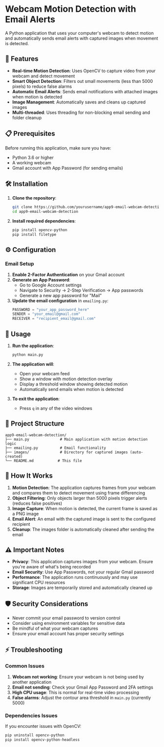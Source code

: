 # Webcam Motion Detection with Email Alerts

A Python application that uses your computer's webcam to detect motion and automatically sends email alerts with captured images when movement is detected.

## 🎯 Features

- **Real-time Motion Detection**: Uses OpenCV to capture video from your webcam and detect movement
- **Smart Object Detection**: Filters out small movements (less than 5000 pixels) to reduce false alarms
- **Automatic Email Alerts**: Sends email notifications with attached images when motion is detected
- **Image Management**: Automatically saves and cleans up captured images
- **Multi-threaded**: Uses threading for non-blocking email sending and folder cleanup

## 📋 Prerequisites

Before running this application, make sure you have:

- Python 3.6 or higher
- A working webcam
- Gmail account with App Password (for sending emails)

## 🛠️ Installation

1. **Clone the repository**:
   ```bash
   git clone https://github.com/yourusername/app9-email-webcam-detection.git
   cd app9-email-webcam-detection
   ```

2. **Install required dependencies**:
   ```bash
   pip install opencv-python
   pip install filetype
   ```

## ⚙️ Configuration

### Email Setup

1. **Enable 2-Factor Authentication** on your Gmail account
2. **Generate an App Password**:
   - Go to Google Account settings
   - Navigate to Security → 2-Step Verification → App passwords
   - Generate a new app password for "Mail"
3. **Update the email configuration** in `emailing.py`:
   ```python
   PASSWORD = "your_app_password_here"
   SENDER = "your_email@gmail.com"
   RECEIVER = "recipient_email@gmail.com"
   ```

## 🚀 Usage

1. **Run the application**:
   ```bash
   python main.py
   ```

2. **The application will**:
   - Open your webcam feed
   - Show a window with motion detection overlay
   - Display a threshold window showing detected motion
   - Automatically send emails when motion is detected

3. **To exit the application**:
   - Press `q` in any of the video windows

## 📁 Project Structure

```
app9-email-webcam-detection/
├── main.py              # Main application with motion detection logic
├── emailing.py          # Email functionality
├── images/              # Directory for captured images (auto-created)
└── README.md           # This file
```

## 🔧 How It Works

1. **Motion Detection**: The application captures frames from your webcam and compares them to detect movement using frame differencing
2. **Object Filtering**: Only objects larger than 5000 pixels trigger alerts (reduces false positives)
3. **Image Capture**: When motion is detected, the current frame is saved as a PNG image
4. **Email Alert**: An email with the captured image is sent to the configured recipient
5. **Cleanup**: The images folder is automatically cleaned after sending the email

## ⚠️ Important Notes

- **Privacy**: This application captures images from your webcam. Ensure you're aware of what's being recorded
- **Email Security**: Use App Passwords, not your regular Gmail password
- **Performance**: The application runs continuously and may use significant CPU resources
- **Storage**: Images are temporarily stored and automatically cleaned up

## 🛡️ Security Considerations

- Never commit your email password to version control
- Consider using environment variables for sensitive data
- Be mindful of what your webcam captures
- Ensure your email account has proper security settings

## ⚡ Troubleshooting

### Common Issues

1. **Webcam not working**: Ensure your webcam is not being used by another application
2. **Email not sending**: Check your Gmail App Password and 2FA settings
3. **High CPU usage**: This is normal for real-time video processing
4. **False alarms**: Adjust the contour area threshold in `main.py` (currently 5000)

### Dependencies Issues

If you encounter issues with OpenCV:
```bash
pip uninstall opencv-python
pip install opencv-python-headless
```